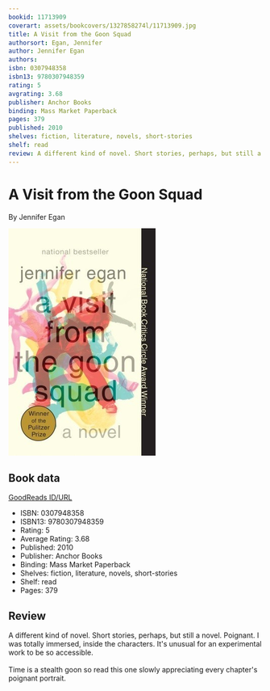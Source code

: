 ```yaml
---
bookid: 11713909
coverart: assets/bookcovers/1327858274l/11713909.jpg
title: A Visit from the Goon Squad
authorsort: Egan, Jennifer
author: Jennifer Egan
authors: 
isbn: 0307948358
isbn13: 9780307948359
rating: 5
avgrating: 3.68
publisher: Anchor Books
binding: Mass Market Paperback
pages: 379
published: 2010
shelves: fiction, literature, novels, short-stories
shelf: read
review: A different kind of novel. Short stories, perhaps, but still a novel. Poignant. I was totally immersed, inside the characters. It's unusual for an experimental work to be so accessible.<br/><br/>Time is a stealth goon so read this one slowly appreciating every chapter's poignant portrait.
---
```


# A Visit from the Goon Squad

By Jennifer Egan

![](../../assets/bookcovers/1327858274l/11713909.jpg)

## Book data

[GoodReads ID/URL](https://www.goodreads.com/book/show/11713909)

- ISBN: 0307948358
- ISBN13: 9780307948359
- Rating: 5
- Average Rating: 3.68
- Published: 2010
- Publisher: Anchor Books
- Binding: Mass Market Paperback
- Shelves: fiction, literature, novels, short-stories
- Shelf: read
- Pages: 379

## Review

A different kind of novel. Short stories, perhaps, but still a novel. Poignant. I was totally immersed, inside the characters. It's unusual for an experimental work to be so accessible.<br/><br/>Time is a stealth goon so read this one slowly appreciating every chapter's poignant portrait.

